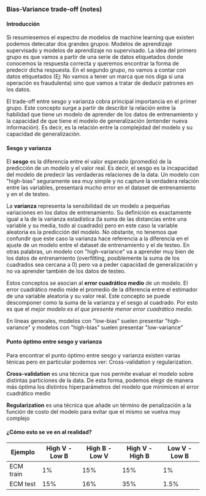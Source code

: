 ### Bias-Variance trade-off (notes)


#### Introducción

Si resumiesemos el espectro de modelos de machine learning que existen podemos detecatar dos grandes grupos: Modelos de aprendizaje supervisado y modelos de aprendizaje no supervisado. La idea del primero grupo es que vamos a partir de una serie de datos etiquetados donde conocemos la respuesta correcta y queremos encontrar la forma de predecir dicha respuesta. En el segundo grupo, no vamos a contar con datos etiquetados (Ej: No vamos a tener un marca que nos diga si una operación es fraudulenta) sino que vamos a tratar de deducir patrones en los datos.

El trade-off entre sesgo y varianza cobra principal importancia en el primer grupo. Este concepto surge a partir de describir la relación entre la habilidad que tiene un modelo de aprender de los datos de entrenamiento y la capacidad de que tiene el modelo de generalización (entender nueva información). Es decir, es la relación entre la complejidad del modelo y su capacidad de generalización.


#### Sesgo y varianza

El **sesgo** es la diferencia entre el valor esperado (promedio) de la predicción de un modelo y el valor real. Es decir, el sesgo es la incapacidad del modelo de predecir las verdaderas relaciones de la data. Un modelo con "high-bias" seguramente sea muy simple y no capture la verdadera relación entre las variables, presentará mucho error en el dataset de entrenamiento y en el de testeo.

La **varianza** representa la sensibilidad de un modelo a pequeñas variaciones en los datos de entrenamiento. Su definición es exactamente igual a la de la varianza estadística (la suma de las distancias entre una variable y su media, todo al cuadrado) pero en este caso la variable aleatoria es la predicción del modelo. No obstante, no tenemos que confundir que este caso la varianza hace referencia a la diferencia en el ajuste de un modelo entre el dataset de entrenamiento y el de testeo. En otras palabras, un modelo con "high-variance" va a aprender muy bien de los datos de entrenamiento (overfitting, posiblemente la suma de los cuadrados sea cercana a 0) pero va a peder capacidad de generalización y no va aprender también de los datos de testeo.

Estos conceptos se asocian al **error cuadrático medio** de un modelo. El error cuadrático medio mide el promedio de la diferencia entre el estimador de una variable aleatoria y su valor real. Este concepto se puede descomponer como la suma de la varianza y el sesgo al cuadrado. Por esto es que el *mejor modelo es el que presente menor error cuadrático medio.*

En líneas generales, modelos con "low-bias" suelen presentar "high-variance" y modelos con "high-bias" suelen presentar "low-variance"


#### Punto óptimo entre sesgo y varianza

Para encontrar el punto óptimo entre sesgo y varianza existen varias ténicas pero en particular podemos ver: Cross-validation y regularization.

**Cross-validation** es una técnica que nos permite evaluar el modelo sobre distintas particiones de la data. De esta forma, podemos elegir de manera más óptima los distintos hiperparámetros del modelo que minimicen el error cuadrático medio

**Regularization** es una técnica que añade un término de penalización a la función de costo del modelo para evitar que el mismo se vuelva muy complejo


#### ¿Cómo esto se ve en al realidad?

| Ejemplo   | High V - Low B| High B - Low V | High V - High B| Low V - Low B|
|-----------|---------| ---------| ---------| ---------|
| ECM train | 1%      |15%     | 15%     | 1%     |
| ECM test  | 15%     |16%     | 35%     | 1.5%     |


